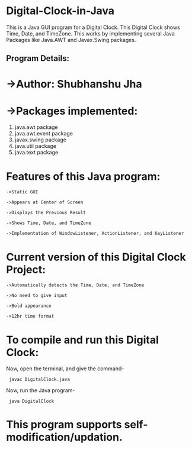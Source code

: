 # Digital-Clock-in-Java
This is a Java GUI program for a Digital Clock. This Digital Clock shows Time, Date, and TimeZone. This works by implementing several Java Packages like Java.AWT and Javax.Swing packages.


## Program Details:

# ->Author: Shubhanshu Jha

# ->Packages implemented:

 1. java.awt package
 2. java.awt.event package
 3. javax.swing package
 4. java.util package
 5. java.text package


# Features of this Java program:
```
->Static GUI

->Appears at Center of Screen

->Displays the Previous Result

->Shows Time, Date, and TimeZone

->Implementation of WindowListener, ActionListener, and KeyListener
```


# Current version of this Digital Clock Project:
```
->Automatically detects the Time, Date, and TimeZone

->No need to give input

->Bold appearance

->12hr time format
```

# To compile and run this Digital Clock:

Now, open the terminal, and give the command-
```
 javac DigitalClock.java
```
Now, run the Java program-
```
 java DigitalClock
```


# This program supports self-modification/updation.
